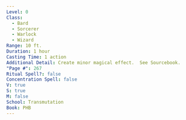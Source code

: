 ```yaml
---
Level: 0
Class:
  - Bard
  - Sorcerer
  - Warlock
  - Wizard
Range: 10 ft.
Duration: 1 hour
Casting Time: 1 action
Additional Detail: Create minor magical effect.  See Sourcebook.
"Page #": 267
Ritual Spell?: false
Concentration Spell: false
V: true
S: true
M: false
School: Transmutation
Book: PHB
---
```

